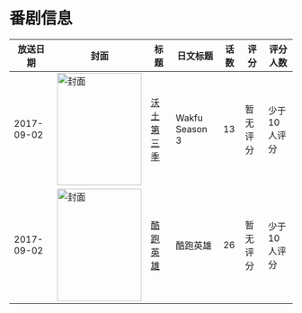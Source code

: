 # 番剧信息

|放送日期|封面|标题|日文标题|话数|评分|评分人数|
|---|---|---|---|---|---|---|
|2017-09-02|<img src="//lain.bgm.tv/pic/cover/c/c3/60/171938_voJ9r.jpg" alt="封面" style="width:150px;height:200px;object-fit:cover;">|[沃土 第三季](https://bangumi.tv/subject/171938)|Wakfu Season 3|13|暂无评分|少于10人评分|
|2017-09-02|<img src="//lain.bgm.tv/pic/cover/c/1c/ec/220874_N5E49.jpg" alt="封面" style="width:150px;height:200px;object-fit:cover;">|[酷跑英雄](https://bangumi.tv/subject/220874)|酷跑英雄|26|暂无评分|少于10人评分|
